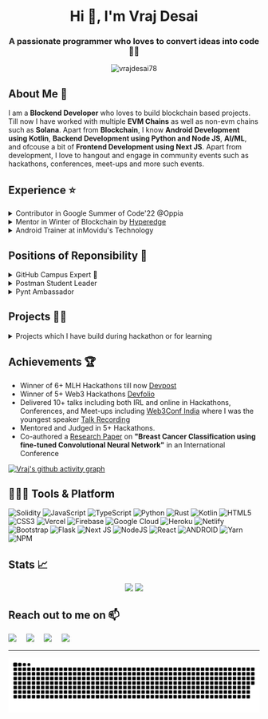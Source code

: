 <h1 align="center">Hi 👋, I'm Vraj Desai</h1>
<h3 align="center">A passionate programmer who loves to convert ideas into code 🧑‍💻</h3>

<p align="center"> <img src="https://visitcount.itsvg.in/api?id=vrajdesai78&icon=6&color=6" alt="vrajdesai78" /> </p>

## About Me 🚀

I am a **Blockend Developer** who loves to build blockchain based projects. Till now I have worked with multiple **EVM Chains** as well as non-evm chains such as **Solana**. Apart from **Blockchain**, I know **Android Development using Kotlin**, **Backend Development using Python and Node JS**, **AI/ML**, and ofcouse a bit of **Frontend Development using Next JS**. Apart from development, I love to hangout and engage in community events such as hackathons, conferences, meet-ups and more such events. 

## Experience ⭐️

<details>
  <summary> Contributor in Google Summer of Code'22 @Oppia </summary>
    <br>
    <li> Worked on accessibility improvements in <a href ="https://github.com/oppia/oppia-android/pulls?q=is%3Apr+is%3Aclosed+author%3Avrajdesai78"> Oppia's Android application </a> </li>
    <li> Improved overall app's accessibility such that UX is made consistent for both sighted and non-sighted users. </li>
  </details> 
  
<details>
  <summary> Mentor in Winter of Blockchain by <a href="https://hyperedge.so/wob">Hyperedge</a> </summary>
    <br>
    <li> Helping contributors to contribute to various open source projects based on blockchain.  </li>
    <li> I am a mentor for Solana as well as Ethereum development.</li>
  </details> 
 
<details>
  <summary> Android Trainer at inMovidu's Technology </summary>
  <br>
    <li> Worked as a freelance Android trainer where I made video tutorials to get started with Android Development using Kotlin. </li>
  <li> Also, took live classes on building end-to-end Android application. </li>
</details>

## Positions of Reponsibility 🤝

<details>
  <summary> GitHub Campus Expert 🚩 </summary> 
  <br>
  Helping nearby community leaders to build their community and evangelizing about Git, GitHub and Open source. 
</details>

<details>
  <summary> Postman Student Leader </summary>
  <br>
  Evangelising about APIs and Postman in my local community by organizing events. 
</details>

<details>
  <summary> Pynt Ambassador </summary>
  <br>
  Promoting API security by evangelizinng about Pynt which is API security testing tool. 
</details>

## Projects 🧑‍💻

<details>
  <summary>Projects which I have build during hackathon or for learning</summary>

  | Name | Description | Deployed at |
| --- | --- | --- |
| [Buy-Me-A-Glass](https://github.com/vrajdesai78/buy-me-a-glass)| Buy-me-a-coffee alternative built on Solana. All of the data will be stored on-chain and users can send SOL directly to the creator of the page.  | [Vercel Link](https://buy-me-a-glass.vercel.app/) |
| [FitQuest](https://github.com/neel-ds/FitQuest) | Step-to-Earn platform on Polygon, where users will earn Super tokens by reaching their fitness goals.  | [Vercel Link](https://fitquest.vercel.app/) |
| [TrustID](https://github.com/neel-ds/TrustID) | It creates DID based on user's Adhaar Card using Zero-knowledge proof. This DID can further used to add real-estate data and transfer ownership on-chain. | [Vercel Link](https://trustid.vercel.app/) |
| [TrustChain](https://github.com/rkmonarch/TrustChain) | Prove the provenance on-chain of any product securely. Zero-knowledge proof is used to verify manufacturer and distributor’s identity.  | [Vercel Link](https://trust-chain.vercel.app/) |
| [Poly Funds](https://github.com/vrajdesai78/poly-funds) | Create on-chain profile, and access it using ENS or mint custom your own ENS on Polygon Network.  | [Vercel Link](https://poly-funds.vercel.app/) |
| [Ocean Dive](https://github.com/vrajdesai78/Ocean-Dive) | Explore the layers inside the sea and learn about the variety of species and sea creatures.  | N/A |
| [Be-A-Hope](https://github.com/vrajdesai78/Be-A-Hope) | Crowdfunding platform for NGO’s built on Tezos Blockchain.  | [Vercel Link](https://be-a-hope.vercel.app/) |
| [Truthify](https://github.com/vrajdesai78/Truthify) | Android application used to find counterfeit product. Used AutoML to train ML model with counterfeit images.  | N/A |
| [Grocery-Store-Alan](https://github.com/vrajdesai78/Grocery-Store-Alan) | Grocery Store application build with Alan Voice assistant. Voice assistant will perform actions in the app based on voice commands.  | N/A |
| [DementAI](https://github.com/vrajdesai78/SF-Hacks) | Dementia Predication platform build using ML and help patients to improve their cognitive impairment by playing games.  | N/A |
| [Music Sapien](https://github.com/ishitaojha/music-sapien) | Music platform which recommends music based on the person's personality. Personality can be identified by answering few questions. | N/A |
| [HopIn](https://github.com/vrajdesai78/HopIn) | Online meeting platform with a live transcript such that if anyone hopin in-between they can see transcript of previous conversation as well. | N/A |
| [Tokenizer](https://github.com/vrajdesai78/Tokenizer) | Real-time appointment booking android application where users can easily book appointment of their nearby places and verify the appointment by showing QR code. | [Amazon Store Link](https://www.amazon.com/dp/B097YRFSLP/ref=apps_sf_sta) |
  
</details>

## Achievements 🏆 

- Winner of 6+ MLH Hackathons till now [Devpost](https://devpost.com/vrajdesai78)
- Winner of 5+ Web3 Hackathons [Devfolio](https://devfolio.com/@vrajdesai78)
- Delivered 10+ talks including both IRL and online in Hackathons, Conferences, and Meet-ups including [Web3Conf India](https://web3confindia.xyz/) where I was the youngest speaker [Talk Recording](https://youtu.be/q6kF9cPn7vs)
- Mentored and Judged in 5+ Hackathons. 
- Co-authored a [Research Paper](https://soe.rku.ac.in/conferences/data/18_1499_ICSET%202022.pdf) on **"Breast Cancer Classification using fine-tuned
Convolutional Neural Network"** in an International Conference 

[![Vraj's github activity graph](https://github-readme-activity-graph.cyclic.app/graph?username=vrajdesai78&theme=tokyo-night)](https://github.com/ashutosh00710/github-readme-activity-graph)

## 🧑🏻‍💻 Tools & Platform
![Solidity](https://img.shields.io/badge/Solidity-%23363636.svg?style=for-the-badge&logo=solidity&logoColor=white) ![JavaScript](https://img.shields.io/badge/javascript-%23323330.svg?style=for-the-badge&logo=javascript&logoColor=%23F7DF1E) ![TypeScript](https://img.shields.io/badge/typescript-%23007ACC.svg?style=for-the-badge&logo=typescript&logoColor=white) ![Python](https://img.shields.io/badge/python-3670A0?style=for-the-badge&logo=python&logoColor=ffdd54) ![Rust](https://img.shields.io/badge/rust-%23000000.svg?style=for-the-badge&logo=rust&logoColor=white) ![Kotlin](https://img.shields.io/badge/kotlin-%230095D5.svg?style=for-the-badge&logo=kotlin&logoColor=white) ![HTML5](https://img.shields.io/badge/html5-%23E34F26.svg?style=for-the-badge&logo=html5&logoColor=white) ![CSS3](https://img.shields.io/badge/css3-%231572B6.svg?style=for-the-badge&logo=css3&logoColor=white) ![Vercel](https://img.shields.io/badge/vercel-%23000000.svg?style=for-the-badge&logo=vercel&logoColor=white) ![Firebase](https://img.shields.io/badge/firebase-%23039BE5.svg?style=for-the-badge&logo=firebase) ![Google Cloud](https://img.shields.io/badge/Google%20Cloud-%234285F4.svg?style=for-the-badge&logo=google-cloud&logoColor=white) ![Heroku](https://img.shields.io/badge/heroku-%23430098.svg?style=for-the-badge&logo=heroku&logoColor=white) ![Netlify](https://img.shields.io/badge/netlify-%23000000.svg?style=for-the-badge&logo=netlify&logoColor=#00C7B7) ![Bootstrap](https://img.shields.io/badge/bootstrap-%23563D7C.svg?style=for-the-badge&logo=bootstrap&logoColor=white) ![Flask](https://img.shields.io/badge/flask-%23000.svg?style=for-the-badge&logo=flask&logoColor=white) ![Next JS](https://img.shields.io/badge/Next-black?style=for-the-badge&logo=next.js&logoColor=white) ![NodeJS](https://img.shields.io/badge/node.js-6DA55F?style=for-the-badge&logo=node.js&logoColor=white) ![React](https://img.shields.io/badge/react-%2320232a.svg?style=for-the-badge&logo=react&logoColor=%2361DAFB) ![ANDROID](https://img.shields.io/badge/android-%2320232a.svg?style=for-the-badge&logo=android&logoColor=%a4c639) ![Yarn](https://img.shields.io/badge/yarn-%232C8EBB.svg?style=for-the-badge&logo=yarn&logoColor=white) ![NPM](https://img.shields.io/badge/NPM-%23000000.svg?style=for-the-badge&logo=npm&logoColor=white)

## Stats 📈
<p align="center">
  <img width="48%" src="https://github-readme-stats.vercel.app/api?username=vrajdesai78&show_icons=true&hide_border=true&theme=radical" />
  <img width="48%" src="https://github-readme-streak-stats.herokuapp.com/?user=vrajdesai78&hide_border=true&theme=radical" />
</p>

<h2> Reach out to me on 📫 </h2>

<p>
  <a target="_blank"href="https://www.linkedin.com/in/vrajdesai78"><img src="https://img.shields.io/badge/linkedin-%230077B5.svg?&style=for-the-badge&logo=linkedin&logoColor=white" /></a>&nbsp;&nbsp;&nbsp;&nbsp;
  <a target="_blank"href="https://twitter.com/vrajdesai78"><img src="https://img.shields.io/badge/twitter-%231DA1F2.svg?&style=for-the-badge&logo=twitter&logoColor=white" /></a>&nbsp;&nbsp;&nbsp;&nbsp;
  <a href="mailto:vrajdesai78@gmail.com?subject=Hello%20Vraj,%20From%20Github"><img src="https://img.shields.io/badge/gmail-%23D14836.svg?&style=for-the-badge&logo=gmail&logoColor=white" /></a>&nbsp;&nbsp;&nbsp;&nbsp;
  <a href="https://www.instagram.com/vrajdesai78/"><img src="https://img.shields.io/badge/Instagram-E4405F?style=for-the-badge&logo=instagram&logoColor=white" /></a>&nbsp;&nbsp;&nbsp;&nbsp;
</p>

---

<p align="center">
   <img src="https://github.com/vrajdesai78/vrajdesai78/blob/output/snake.svg" alt="Snake Animation">
</p>
